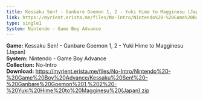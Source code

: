 ```yaml
---
title: Kessaku Sen! - Ganbare Goemon 1, 2 - Yuki Hime to Magginesu (Japan)
link: https://myrient.erista.me/files/No-Intro/Nintendo%20-%20Game%20Boy%20Advance/Kessaku%20Sen!%20-%20Ganbare%20Goemon%201,%202%20-%20Yuki%20Hime%20to%20Magginesu%20(Japan).zip
type: single1
System: Nintendo - Game Boy Advance
---
```

<b>Game:</b> Kessaku Sen! - Ganbare Goemon 1, 2 - Yuki Hime to Magginesu (Japan)<br>
<b>System:</b> Nintendo - Game Boy Advance<br>
<b>Collection:</b> No-Intro<br>
<b>Download:</b> https://myrient.erista.me/files/No-Intro/Nintendo%20-%20Game%20Boy%20Advance/Kessaku%20Sen!%20-%20Ganbare%20Goemon%201,%202%20-%20Yuki%20Hime%20to%20Magginesu%20(Japan).zip